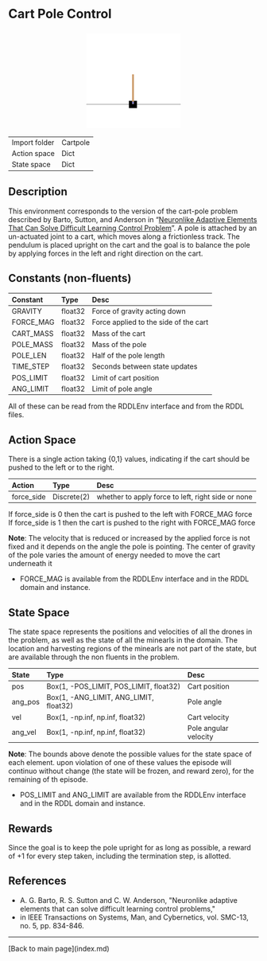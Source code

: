 <p style="font-size:25px;text-align:left"><b>Cart Pole Control</b></p>

<div style="width:100%;text-align:center;">
  <a href="images/cart_pole.gif">
    <img src="images/cart_pole.gif" height="190" width="190" />
  </a>
</div>

|       |      |
|:------------------|:------------|
| Import folder     | Cartpole    |
| Action space      | Dict        |
| State space       | Dict        |


## Description
This environment corresponds to the version of the cart-pole problem described by Barto, Sutton, and Anderson 
in “[Neuronlike Adaptive Elements That Can Solve Difficult Learning Control Problem](https://ieeexplore.ieee.org/document/6313077)”.
A pole is attached by an un-actuated joint to a cart, which moves along a frictionless track. 
The pendulum is placed upright on the cart and the goal is to balance the pole by applying forces in the left and right direction on the cart.

## Constants (non-fluents)

| Constant     | Type             |  Desc                                               |
|:-------------|:-----------------|:----------------------------------------------------|
| GRAVITY      | float32          |  Force of gravity acting down                       |
| FORCE_MAG    | float32          |  Force applied to the side of the cart              |
| CART_MASS    | float32          |  Mass of the cart                                   |
| POLE_MASS    | float32          |  Mass of the pole                                   |
| POLE_LEN     | float32          |  Half of the pole length                            |
| TIME_STEP    | float32          |  Seconds between state updates                      |
| POS_LIMIT    | float32          |  Limit of cart position                             |
| ANG_LIMIT    | float32          |  Limit of pole angle                                |

All of these can be read from the RDDLEnv interface and from the RDDL files.

## Action Space

There is a single action taking {0,1} values, indicating if the cart should be pushed to the left or to the right.

| Action               | Type             |  Desc                                                  |
|:---------------------|:-----------------|:-------------------------------------------------------|
| force_side           | Discrete(2)      |  whether to apply force to left, right side or none    |

If force_side is 0 then the cart is pushed to the left with FORCE_MAG force \
If force_side is 1 then the cart is pushed to the right with FORCE_MAG force 

**Note**: The velocity that is reduced or increased by the applied force is not fixed and it depends on the angle the pole is pointing. The center of gravity of the pole varies the amount of energy needed to move the cart underneath it

- FORCE_MAG is available from the RDDLEnv interface and in the RDDL domain and instance.

## State Space

The state space represents the positions and velocities of all the drones in the problem, as well as the state of all the minearls in the domain.
The location and harvesting regions of the minearls are not part of the state, but are available through the non fluents in the problem.

| State             | Type                                   |  Desc                         |
|:------------------|:---------------------------------------|:------------------------------|
| pos               | Box(1, -POS_LIMIT, POS_LIMIT, float32) |  Cart position                |
| ang_pos           | Box(1, -ANG_LIMIT, ANG_LIMIT, float32) |  Pole angle                   |
| vel               | Box(1, -np.inf, np.inf, float32)       |  Cart velocity                |
| ang_vel           | Box(1, -np.inf, np.inf, float32)       |  Pole angular velocity        |

**Note**: The bounds above denote the possible values for the state space of each element. upon violation of one of these values the episode will continuo without change (the state will be frozen, and reward zero), for the remaining of th episode.

- POS_LIMIT and ANG_LIMIT are available from the RDDLEnv interface and in the RDDL domain and instance.


## Rewards
Since the goal is to keep the pole upright for as long as possible, a reward of +1 for every step taken, including the termination step, is allotted.


## References
- A. G. Barto, R. S. Sutton and C. W. Anderson, "Neuronlike adaptive elements that can solve difficult learning control problems," 
- in IEEE Transactions on Systems, Man, and Cybernetics, vol. SMC-13, no. 5, pp. 834-846.

<hr>
[Back to main page](index.md)

